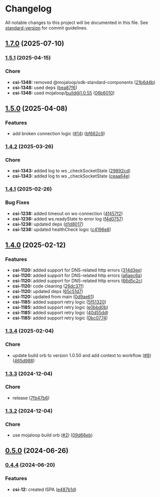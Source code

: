 # Changelog

All notable changes to this project will be documented in this file. See [standard-version](https://github.com/conventional-changelog/standard-version) for commit guidelines.

## [1.7.0](https://github.com/mojaloop/inter-scheme-proxy-adapter/compare/v1.7.0-snapshot.7...v1.7.0) (2025-07-10)

### [1.5.1](https://github.com/mojaloop/inter-scheme-proxy-adapter/compare/v1.5.0...v1.5.1) (2025-04-15)


### Chore

* **csi-1348:** removed @mojaloop/sdk-standard-components ([21b6d4b](https://github.com/mojaloop/inter-scheme-proxy-adapter/commit/21b6d4b17b2dbaac8ecf806b321b08c317ae42bb))
* **csi-1348:** used deps ([bea87f6](https://github.com/mojaloop/inter-scheme-proxy-adapter/commit/bea87f6cf6d10d710e1f4e96358da35506ea394b))
* **csi-1348:** used mojaloop/build@1.0.55 ([06b6010](https://github.com/mojaloop/inter-scheme-proxy-adapter/commit/06b6010727348b6bb24c18f7eb915adf4a87ce86))

## [1.5.0](https://github.com/mojaloop/inter-scheme-proxy-adapter/compare/v1.4.2...v1.5.0) (2025-04-08)


### Features

* add broken connection logic ([#14](https://github.com/mojaloop/inter-scheme-proxy-adapter/issues/14)) ([bf662c9](https://github.com/mojaloop/inter-scheme-proxy-adapter/commit/bf662c95c2ffb38a6a9c6c60d7d3270be8ce061b))

### [1.4.2](https://github.com/mojaloop/inter-scheme-proxy-adapter/compare/v1.4.1...v1.4.2) (2025-03-26)


### Chore

* **csi-1343:** added log to ws _checkSocketState ([29892cd](https://github.com/mojaloop/inter-scheme-proxy-adapter/commit/29892cde04c61f236d970e68811b65037e1d65eb))
* **csi-1343:** added log to ws _checkSocketState ([ceaa64e](https://github.com/mojaloop/inter-scheme-proxy-adapter/commit/ceaa64ecc6b86542b239188f160a1ca657f73fe8))

### [1.4.1](https://github.com/mojaloop/inter-scheme-proxy-adapter/compare/v1.4.0...v1.4.1) (2025-02-26)


### Bug Fixes

* **csi-1238:** added timeout on ws-connection ([4f457f2](https://github.com/mojaloop/inter-scheme-proxy-adapter/commit/4f457f2b2af07170806c351e6528f625c80a74dd))
* **csi-1238:** added ws.readyState to error log ([f4d0757](https://github.com/mojaloop/inter-scheme-proxy-adapter/commit/f4d075766344eb19d116516db089b30c5dc6f450))
* **csi-1238:** updated deps ([d1d8017](https://github.com/mojaloop/inter-scheme-proxy-adapter/commit/d1d80174205e356f983e0b8ccd68f957ac479924))
* **csi-1238:** updated healthCheck logic ([c4196e8](https://github.com/mojaloop/inter-scheme-proxy-adapter/commit/c4196e80b93b695cef716eff71f61698773e0ac8))

## [1.4.0](https://github.com/mojaloop/inter-scheme-proxy-adapter/compare/v1.3.4...v1.4.0) (2025-02-12)


### Features

* **csi-1120:** added support for DNS-related http errors ([314d3ee](https://github.com/mojaloop/inter-scheme-proxy-adapter/commit/314d3ee07b83e6d095ec7b0e213f1a0887dcc378))
* **csi-1120:** added support for DNS-related http errors ([a6aec6a](https://github.com/mojaloop/inter-scheme-proxy-adapter/commit/a6aec6af67805cb0873cc1f9ffe0cff3b95aed09))
* **csi-1120:** added support for DNS-related http errors ([66d5c2c](https://github.com/mojaloop/inter-scheme-proxy-adapter/commit/66d5c2cb8c3d46c268d957810f71a857ab0ff2de))
* **csi-1120:** code cleaning ([26dc37f](https://github.com/mojaloop/inter-scheme-proxy-adapter/commit/26dc37f4d5141bf22832bb921d7800fdb96c2338))
* **csi-1120:** updated deps ([65c51d7](https://github.com/mojaloop/inter-scheme-proxy-adapter/commit/65c51d7628fd3f84b1a1f2a31d06033340ab5673))
* **csi-1120:** updated from main ([0d9ae61](https://github.com/mojaloop/inter-scheme-proxy-adapter/commit/0d9ae618a17c27290aced39044f18efb971f4f59))
* **csi-1185:** added support retry logic ([5f51320](https://github.com/mojaloop/inter-scheme-proxy-adapter/commit/5f51320fa18e33987da6f47f2568c6e62cf35028))
* **csi-1185:** added support retry logic ([e0bbd0b](https://github.com/mojaloop/inter-scheme-proxy-adapter/commit/e0bbd0b4b0c2a9ef620146dd71c85845802fb99d))
* **csi-1185:** added support retry logic ([40d55dd](https://github.com/mojaloop/inter-scheme-proxy-adapter/commit/40d55ddf5051937bb1f857738328ca883b95ab1e))
* **csi-1185:** added support retry logic ([0bc0774](https://github.com/mojaloop/inter-scheme-proxy-adapter/commit/0bc077401c0ff0d90c35abec600580395b0c0ed4))

### [1.3.4](https://github.com/mojaloop/inter-scheme-proxy-adapter/compare/v1.3.3...v1.3.4) (2025-02-04)


### Chore

* update build orb to version 1.0.50 and add context to workflow ([#8](https://github.com/mojaloop/inter-scheme-proxy-adapter/issues/8)) ([465d988](https://github.com/mojaloop/inter-scheme-proxy-adapter/commit/465d988dafd2cc187642eed6b23a36fced94b846))

### [1.3.3](https://github.com/mojaloop/inter-scheme-proxy-adapter/compare/v1.3.2...v1.3.3) (2024-12-04)


### Chore

* release ([7fb47b6](https://github.com/mojaloop/inter-scheme-proxy-adapter/commit/7fb47b6dfeb51302999952f7dcfccee6e0d62bbb))

### [1.3.2](https://github.com/mojaloop/inter-scheme-proxy-adapter/compare/v1.3.0-snapshot.8...v1.3.2) (2024-12-04)


### Chore

* use mojaloop build orb ([#2](https://github.com/mojaloop/inter-scheme-proxy-adapter/issues/2)) ([09d66eb](https://github.com/mojaloop/inter-scheme-proxy-adapter/commit/09d66ebb8baa63d84bde8417167dd0c02719a15b))

## [0.5.0](https://github.com/infitx-org/inter-scheme-proxy-adapter/compare/v0.5.0-snapshot.1...v0.5.0) (2024-06-26)

### [0.4.4](https://github.com/infitx-org/inter-scheme-proxy-adapter/compare/main...feat/csi-48) (2024-06-20)


### Features

* **csi-12:** created ISPA ([e487b1d](https://github.com/infitx-org/inter-scheme-proxy-adapter/commit/e487b1dbd7cc400f629c6afe22352997e8702b69))
